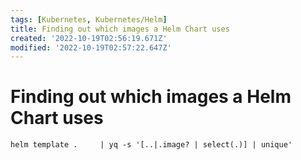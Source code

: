 ```yaml
---
tags: [Kubernetes, Kubernetes/Helm]
title: Finding out which images a Helm Chart uses
created: '2022-10-19T02:56:19.671Z'
modified: '2022-10-19T02:57:22.647Z'
---
```


# Finding out which images a Helm Chart uses


```
helm template .     | yq -s '[..|.image? | select(.)] | unique'
```
